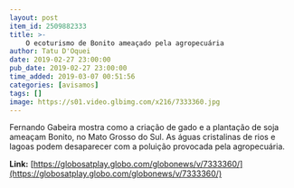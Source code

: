 ```yaml
---
layout: post
item_id: 2509882333
title: >-
    O ecoturismo de Bonito ameaçado pela agropecuária
author: Tatu D'Oquei
date: 2019-02-27 23:00:00
pub_date: 2019-02-27 23:00:00
time_added: 2019-03-07 00:51:56
categories: [avisamos]
tags: []
image: https://s01.video.glbimg.com/x216/7333360.jpg
---
```


Fernando Gabeira mostra como a criação de gado e a plantação de soja ameaçam Bonito, no Mato Grosso do Sul. As águas cristalinas de rios e lagoas podem desaparecer com a poluição provocada pela agropecuária.

**Link:** [https://globosatplay.globo.com/globonews/v/7333360/](https://globosatplay.globo.com/globonews/v/7333360/)

